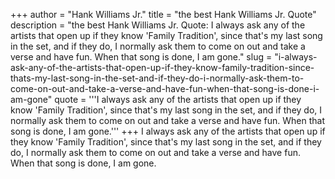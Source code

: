 +++
author = "Hank Williams Jr."
title = "the best Hank Williams Jr. Quote"
description = "the best Hank Williams Jr. Quote: I always ask any of the artists that open up if they know 'Family Tradition', since that's my last song in the set, and if they do, I normally ask them to come on out and take a verse and have fun. When that song is done, I am gone."
slug = "i-always-ask-any-of-the-artists-that-open-up-if-they-know-family-tradition-since-thats-my-last-song-in-the-set-and-if-they-do-i-normally-ask-them-to-come-on-out-and-take-a-verse-and-have-fun-when-that-song-is-done-i-am-gone"
quote = '''I always ask any of the artists that open up if they know 'Family Tradition', since that's my last song in the set, and if they do, I normally ask them to come on out and take a verse and have fun. When that song is done, I am gone.'''
+++
I always ask any of the artists that open up if they know 'Family Tradition', since that's my last song in the set, and if they do, I normally ask them to come on out and take a verse and have fun. When that song is done, I am gone.
